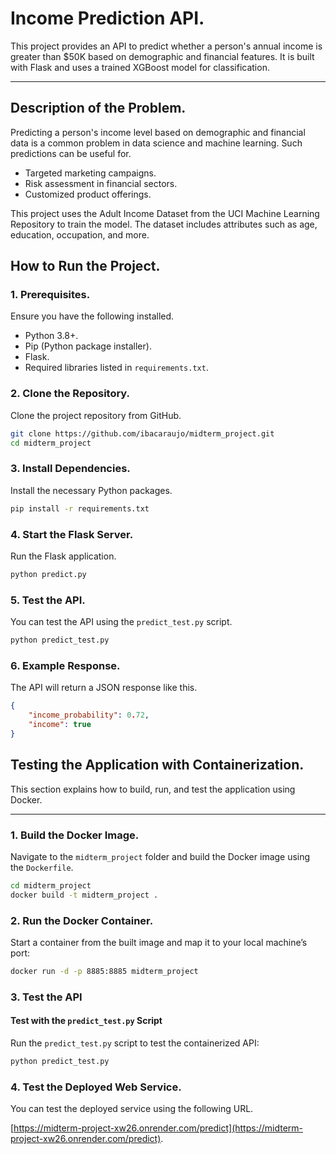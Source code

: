 # Income Prediction API.

This project provides an API to predict whether a person's annual income is greater than $50K based on demographic and financial features. It is built with Flask and uses a trained XGBoost model for classification.

---

## Description of the Problem.

Predicting a person's income level based on demographic and financial data is a common problem in data science and machine learning. Such predictions can be useful for.
- Targeted marketing campaigns.
- Risk assessment in financial sectors.
- Customized product offerings.

This project uses the Adult Income Dataset from the UCI Machine Learning Repository to train the model. The dataset includes attributes such as age, education, occupation, and more.

## How to Run the Project.

### 1. Prerequisites.

Ensure you have the following installed.
- Python 3.8+.
- Pip (Python package installer).
- Flask.
- Required libraries listed in `requirements.txt`.

### 2. Clone the Repository.

Clone the project repository from GitHub.

```bash
git clone https://github.com/ibacaraujo/midterm_project.git
cd midterm_project
```

### 3. Install Dependencies.

Install the necessary Python packages.

```bash
pip install -r requirements.txt
```

### 4. Start the Flask Server.

Run the Flask application.

```bash
python predict.py
```

### 5. Test the API.

You can test the API using the `predict_test.py` script.

```bash
python predict_test.py
```

### 6. Example Response.

The API will return a JSON response like this.

```json
{
    "income_probability": 0.72,
    "income": true
}
```

## Testing the Application with Containerization.

This section explains how to build, run, and test the application using Docker.

---

### 1. Build the Docker Image.

Navigate to the `midterm_project` folder and build the Docker image using the `Dockerfile`.

```bash
cd midterm_project
docker build -t midterm_project .
```

### 2. Run the Docker Container.

Start a container from the built image and map it to your local machine’s port:

```bash
docker run -d -p 8885:8885 midterm_project
```


### 3. Test the API

#### Test with the `predict_test.py` Script

Run the `predict_test.py` script to test the containerized API:

```bash
python predict_test.py
```

### 4. Test the Deployed Web Service.

You can test the deployed service using the following URL.

[https://midterm-project-xw26.onrender.com/predict](https://midterm-project-xw26.onrender.com/predict).
